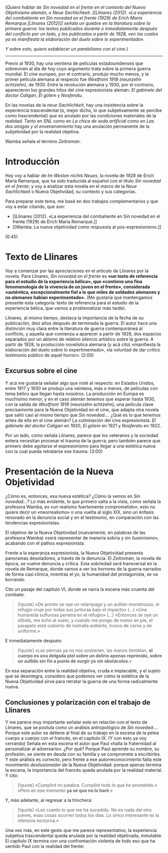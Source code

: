 *(Quiero hablar de *Sin novedad en el frente* en el contexto del Nuevo Objetivismo alemán, o *Neue Sachlichkeit*.*
*[[Llinares (2012). «La experiencia del combatiente en Sin novedad en el frente (1929) de Erich María Remarque.|Llinares (2012)]] señala un quiebre en la literatura sobre la primera guerra: los textos publicados durante o inmediatamente después del conflicto por un lado, y los publicados a partir de 1928, «en las cuales ya es manifiesta la elaboración del duelo sobre lo experimentado».* 

*Y sobre esto, quiero establecer un paralelismo con el cine.*)

--- 

Previo al 1930, hay una veintena de películas estadounidenses que sobreviven al día de hoy cuyo argumento trata sobre la primera guerra mundial. El cine europeo, por el contrario, produjo mucho menos, y la primer película alemana al respecto fue _Westfront 1918 (neunzehn achtzehn)_, de 1930. Entre la revolución alemana y 1930, por el contrario, aparecieron los grandes hitos del cine expresionista alemán: *El gabinete del doctor Caligari*, *El gólem* y *Nosferatu*. 

En las novelas de la _neue Sachlichkeit_, hay una insistencia sobre la experiencia trascendental (o, mejor dicho, lo que subjetivamente se percibe como trascendental) que es anulado por las condiciones materiales de la realidad. Tanto en _SNL_ como en _La chica de seda artificial_ como en _Las dos amigas y el envenenamiento_ hay una anulación permanente de la subjetividad por la realidad objetiva. 

Wamba señala el término *Zeitroman*. 

# Introducción
Hoy voy a hablar de *Im Westen nichts Neues*, la novela de 1928 de Erich Maria Remarque, que ha sido traducida al español con el título *Sin novedad en el frente*; y voy a analizar esta novela en el marco de la *Neue Sachlichkeit* o Nueva Objetividad, su contexto y sus categorías. 

Para preparar este tema, me basé en dos trabajos complementarios y que voy a estar citando, que son:
- [[Llinares (2012). «La experiencia del combatiente en Sin novedad en el frente (1929) de Erich María Remarque.]]
- [[Wamba. La nueva objetividad como respuesta al pos-expresionismo.]]

(0:45)
# Texto de Llinares
Voy a comenzar por las apreciaciones en el artículo de Llinares por la novela. Para Llinares, *Sin novedad en el frente* es **«un texto de referencia para el estudio de la experiencia bélica», que «contiene una fina fenomenología de la vivencia de un joven en el frente», considerada «auténtica, excepcionalmente fiel a lo que miles de soldados alemanes y no alemanes habían experimentado».** (Me gustaría que mantengamos presente esta categoría: texto de referencia para el estudio de la experiencia bélica, que vamos a problematizar más tarde). 

Llinares, al mismo tiempo, destaca la importancia de la fecha de su publicación, diez años después de terminada la guerra. El autor hace una distinción muy clara entre la literatura de guerra contemporánea al conflicto, y aquella que comienza a aparecer a partir de 1928, dos espacios separados por un abismo de relativo silencio artístico sobre la guerra. A partir de 1928, la producción novelística alemana (y acá cito) «manifiesta la elaboración del duelo sobre lo expertimentado», «la voluntad de dar crítico testimonio público de aquel horror».
(2:00)
## Excursus sobre el cine
Y acá me gustaría señalar algo que noté al respecto: en Estados Unidos, entre 1917 y 1930 se produjo una veintena, más o menos, de películas con tema bélico que llegan hasta nosotros. La producción en Europa es muchísimo menor, y en el caso alemán tenemos que esperar hasta 1930, con la salida de *Westfront 1918* (neunzehn achtzehn), una película clave precisamente para la Nueva Objetividad en el cine, que adapta otra novela que salió casi al mismo tiempo que *Sin novedad…*. ¿Qué es lo que tenemos antes de ello en el cine alemán? La culminación del cine expresionista. *El gabinete del doctor Caligari* en 1920, *El gólem* en 1921 y *Nosferatu* en 1922. 

Por un lado, como señala Llinares, parece que los veteranos y la sociedad entera necesitan procesar el trauma de la guerra; pero también parece que primero debe agotarse el expresionismo para llegar a una estética nueva con la cual pueda retratarse ese trauma.
(3:00)

# Presentación de la Nueva Objetividad
¿Cómo es, entonces, esa nueva estética? ¿Cómo la vemos en *Sin novedad…*? Lo más evidente, lo que primero salta a la vista, como señala la profesora Wamba, es «un realismo fuertemente comprometido»; esto no quiere decir un «neorrealismo» o una vuelta al siglo XIX, sino un énfasis renovado en la denuncia social y en el testimonio, en comparación con las tendencias expresionistas. 

El objetivo de la Nueva Objetividad (nuevamente, en palabras de las profesora Wamba) «será representar de maneria sobria y sin ilusionismo», acabando con el pathos expresionista.

Frente a la esperanza expresionista, la Nueva Objetividad presenta panoramas desoladores, a través de la denuncia. El *Zeitroman*, la novela de época, se vuelve denuncia y crítica. 
Esta sobriedad será transversal en la novela de Remarque, donde vamos a ver los horrores de la guerra narrados de forma casi clínica, mientras el yo, la humanidad del protagonista, se va borrando. 

Cito un pasaje del capítulo VI, donde se narra la escena más cruenta del combate:

> [!quote] 
> «De pronto se oye un relámpago y un aullido monstruoso, el refugio cruje por todas sus junturas bajo el impacto» (…) «Una humareda sulfurosa penetra en el refugio» (…)
> «Entonces se oye un silbido, me echo al suelo, y cuando me pongo de nuevo en pie, el parapeto está cubierto de metralla ardiente, trozos de carne y de uniforme.»

E inmediatamente después:
> [!quote] 
> «Las piernas ya no nos sostienen, las manos tiemblan, **el cuerpo es una delgada piel sobre un delirio apenas reprimido, sobre un aullido sin fin a punto de surgir ya sin obstáculos**.»

En esa separación entre la realidad objetiva, cruda e implacable, y el sujeto que se desintegra, considero que podemos ver cómo la estética de la Nueva Objetividad sirve para retratar la guerra de una forma radicalmente nueva. 
## Conclusiones y polarización con el trabajo de Llinares
Y me parece muy importante señalar esto en relación con el texto de Llinares, que se postula como un análisis antropológico de *Sin novedad…*. Porque este autor se detiene al final de su trabajo en la escena de la pelea cuerpo a cuerpo con el francés, en el capítulo IX. (Y con esto ya voy cerrando) Señala en esta escena el autor que Paul «halla la fraternidad al personalizar al adversario». ¿Por qué? Porque Paul aprende su nombre, su profesión, se siente en deuda con su familia y se compromete a escribirles. Y este análisis es correcto, pero frente a ese autorreconocimiento falta este movimiento *desilusionador* de la Nueva Objetividad: porque apenas termina la escena, la importancia del francés queda anulada por la realidad material. Y cito:

> [!quote] 
> «Cumpliré mi palabra. Cumpliré todo lo que he prometido.»
> «Pero en ese momento **ya sé que no lo haré**.»

Y, más adelante, al regresar a la trinchera:
> [!quote] 
> «Les cuento lo que me ha sucedido. No es nada del otro jueves, esas cosas ocurren todos los días. Lo único interesante es la ofensiva nocturna.»

Una vez más, en este gesto que me parece representativo, la experiencia subjetiva trascendental queda anulada por la realidad objetivada, inmutable. El capítulo IX termina con una confrontación violenta de todo eso que ha sentido Paul con la realidad del frente:


